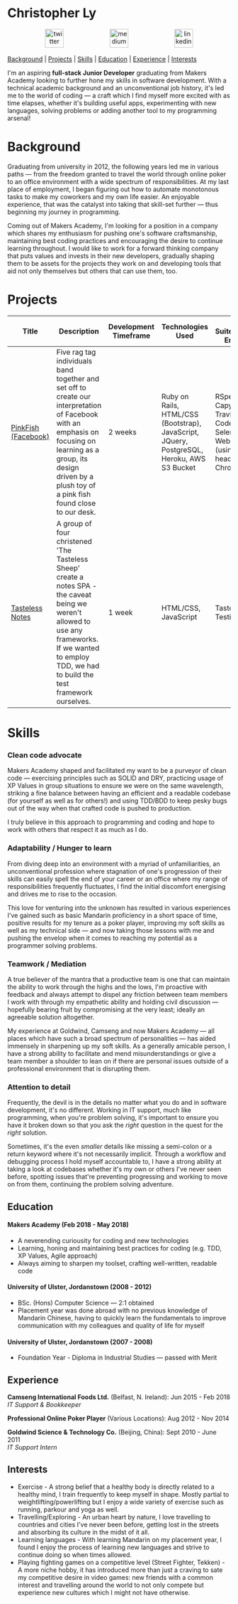 # Christopher Ly<br>
<p align="center">
<a href="https://twitter.com/fake_roogle">
<img src="http://goinkscape.com/wp-content/uploads/2015/07/twitter-logo-final.png" alt="twitter" hspace="50" height="42" width="42"></a>
<a href="https://medium.com/@defc0nONE">
<img src="https://static1.squarespace.com/static/53457bcae4b0bc890d496d14/t/568ebeee4bf118e7ef8dbef3/1452195567236/medium_logo_detail_icon.png?format=300w" alt="medium" hspace="50" height="42" width="42"></a>

<a href="https://www.linkedin.com/in/christopher-ly-83121619/">
<img src="https://www.iconfinder.com/data/icons/free-social-icons/67/linkedin_circle_color-512.png" alt="linkedin" hspace="50" height="42" width="42"></a></p>


[Background](#background) | [Projects](#projects) | [Skills](#skills) | [Education](#education) | [Experience](#experience) | [Interests](#interests)

I'm an aspiring **full-stack Junior Developer** graduating from Makers Academy looking to further hone my skills in software development. With a technical academic background and an unconventional job history, it's led me to the world of coding — a craft which I find myself more excited with as time elapses, whether it's building useful apps, experimenting with new languages, solving problems or adding another tool to my programming arsenal!

# Background

Graduating from university in 2012, the following years led me in various paths — from the freedom granted to travel the world through online poker to an office environment with a wide spectrum of responsibilities. At my last place of employment, I began figuring out how to automate monotonous tasks to make my coworkers and my own life easier. An enjoyable experience, that was the catalyst into taking that skill-set further — thus beginning my journey in programming.

Coming out of Makers Academy, I'm looking for a position in a company which shares my enthusiasm for pushing one's software craftsmanship, maintaining best coding practices and encouraging the desire to continue learning throughout. I would like to work for a forward thinking company that puts values and invests in their new developers, gradually shaping them to be assets for the projects they work on and developing tools that aid not only themselves but others that can use them, too.

# Projects
| Title | Description | Development Timeframe | Technologies Used | Test Suites/CIs/CDs Employed |
|--|--|--|--|--|
| [PinkFish (Facebook)](https://github.com/Hemesh-Unka/acebook-pinkFish) | Five rag tag individuals band together and set off to create our interpretation of Facebook with an emphasis on focusing on learning as a group, its design driven by a plush toy of a pink fish found close to our desk. | 2 weeks | Ruby on Rails, HTML/CSS (Bootstrap), JavaScript, JQuery, PostgreSQL,  Heroku, AWS S3 Bucket | RSpec, Capybara, Travis, CodeClimate, Selenium-Webdriver (using headless Chrome) |
| [Tasteless Notes](https://github.com/vivianallen/tastelessnotes) | A group of four christened 'The Tasteless Sheep' create a notes SPA - the caveat being we weren't allowed to use any frameworks. If we wanted to employ TDD, we had to build the test framework ourselves.  | 1 week |HTML/CSS, JavaScript | Tasteless Testing Suite  |

# Skills

### Clean code advocate

Makers Academy shaped and facilitated my want to be a purveyor of clean code — exercising principles such as SOLID and DRY, practicing usage of XP Values in group situations to ensure we were on the same wavelength, striking a fine balance between having an efficient and a readable codebase (for yourself as well as for others!) and using TDD/BDD to keep pesky bugs out of the way when that crafted code is pushed to production. 

I truly believe in this approach to programming and coding and hope to work with others that respect it as much as I do.

### Adaptability / Hunger to learn

From diving deep into an environment with a myriad of unfamiliarities, an unconventional profession where stagnation of one's progression of their skills can easily spell the end of your career or an office where my range of responsibilities frequently fluctuates, I find the initial discomfort energising and drives me to rise to the occasion. 

This love for venturing into the unknown has resulted in various experiences I've gained such as basic Mandarin proficiency in a short space of time, positive results for my tenure as a poker player, improving my soft skills as well as my technical side — and now taking those lessons with me and pushing the envelop when it comes to reaching my potential as a programmer solving problems.

### Teamwork / Mediation

A true believer of the mantra that a productive team is one that can maintain the ability to work through the highs and the lows, I'm proactive with feedback and always attempt to dispel any friction between team members I work with through my empathetic ability and holding civil discussion — hopefully bearing fruit by compromising at the very least; ideally an agreeable solution altogether. 

My experience at Goldwind, Camseng and now Makers Academy — all places which have such a broad spectrum of personalities — has aided immensely in sharpening up my soft skills. As a generally amicable person, I have a strong ability to facilitate and mend misunderstandings or give a team member a shoulder to lean on if there are personal issues outside of a professional environment that is disrupting them.

### Attention to detail

Frequently, the devil is in the details no matter what you do and in software development, it's no different. Working in IT support, much like programming, when you're problem solving, it's important to ensure you have it broken down so that you ask the _right_ question in the quest for the _right_ solution.

Sometimes, it's the even _smaller_ details like missing a semi-colon or a return keyword where it's not necessarily implicit. Through a workflow and debugging process I hold myself accountable to, I have a strong ability at taking a look at codebases whether it's my own or others I've never seen before, spotting issues that're preventing progressing and working to move on from them, continuing the problem solving adventure.

## Education

#### Makers Academy (Feb 2018 - May 2018)

- A neverending curiousity for coding and new technologies
- Learning, honing and maintaining best practices for coding (e.g. TDD, XP Values, Agile approach)
- Always aiming to sharpen my toolset, crafting well-written, readable code

#### University of Ulster, Jordanstown (2008 - 2012)

- BSc. (Hons) Computer Science — 2:1 obtained
- Placement year was done abroad with no previous knowledge of Mandarin Chinese, having to quickly learn the fundamentals to improve communication with my colleagues and quality of life for myself

#### University of Ulster, Jordanstown (2007 - 2008)

- Foundation Year - Diploma in Industrial Studies — passed with Merit

## Experience

**Camseng International Foods Ltd.** (Belfast, N. Ireland): Jun 2015 - Feb 2018  
*IT Support & Bookkeeper*

**Professional Online Poker Player** (Various Locations): Aug 2012 - Nov 2014

**Goldwind Science & Technology Co.** (Beijing, China): Sept 2010 - June 2011  
*IT Support Intern*

## Interests

* Exercise - A strong belief that a healthy body is directly related to a healthy mind, I train frequently to keep myself in shape. Mostly partial to weightlifting/powerlifting but I enjoy a wide variety of exercise such as running, parkour and yoga as well.
* Travelling/Exploring - An urban heart by nature, I love travelling to countries and cities I've never been before, getting lost in the streets and absorbing its culture in the midst of it all.
* Learning languages - With learning Mandarin on my placement year, I found I enjoy the process of learning new languages and strive to continue doing so when times allowed.
* Playing fighting games on a competitive level (Street Fighter, Tekken) - A more niche hobby, it has introduced more than just a craving to sate my competitive desire in video games: new friends with a common interest and travelling around the world to not only compete but experience new cultures which I might not have otherwise.
